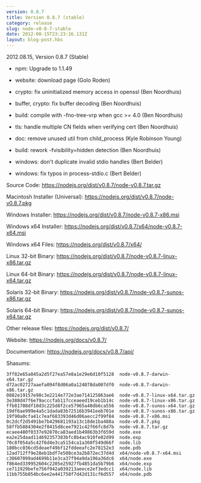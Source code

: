 ```yaml
---
version: 0.8.7
title: Version 0.8.7 (stable)
category: release
slug: node-v0-8-7-stable
date: 2012-08-15T23:23:16.131Z
layout: blog-post.hbs
---
```


2012.08.15, Version 0.8.7 (Stable)

- npm: Upgrade to 1.1.49

- website: download page (Golo Roden)

- crypto: fix uninitialized memory access in openssl (Ben Noordhuis)

- buffer, crypto: fix buffer decoding (Ben Noordhuis)

- build: compile with -fno-tree-vrp when gcc >= 4.0 (Ben Noordhuis)

- tls: handle multiple CN fields when verifying cert (Ben Noordhuis)

- doc: remove unused util from child_process (Kyle Robinson Young)

- build: rework -fvisibility=hidden detection (Ben Noordhuis)

- windows: don't duplicate invalid stdio handles (Bert Belder)

- windows: fix typos in process-stdio.c (Bert Belder)

Source Code: https://nodejs.org/dist/v0.8.7/node-v0.8.7.tar.gz

Macintosh Installer (Universal): https://nodejs.org/dist/v0.8.7/node-v0.8.7.pkg

Windows Installer: https://nodejs.org/dist/v0.8.7/node-v0.8.7-x86.msi

Windows x64 Installer: https://nodejs.org/dist/v0.8.7/x64/node-v0.8.7-x64.msi

Windows x64 Files: https://nodejs.org/dist/v0.8.7/x64/

Linux 32-bit Binary: https://nodejs.org/dist/v0.8.7/node-v0.8.7-linux-x86.tar.gz

Linux 64-bit Binary: https://nodejs.org/dist/v0.8.7/node-v0.8.7-linux-x64.tar.gz

Solaris 32-bit Binary: https://nodejs.org/dist/v0.8.7/node-v0.8.7-sunos-x86.tar.gz

Solaris 64-bit Binary: https://nodejs.org/dist/v0.8.7/node-v0.8.7-sunos-x64.tar.gz

Other release files: https://nodejs.org/dist/v0.8.7/

Website: https://nodejs.org/docs/v0.8.7/

Documentation: https://nodejs.org/docs/v0.8.7/api/

Shasums:

```
3ff82e65a845a2d5f27ea57e8a1e29e6d10f5128  node-v0.8.7-darwin-x64.tar.gz
d72ac02727aaefa094f8d06a0a124078da007df0  node-v0.8.7-darwin-x86.tar.gz
0882e19157e98c3e2214e772e3ae714125863ae6  node-v0.8.7-linux-x64.tar.gz
3e388d47f6e79acccfab117cceaeed19ceb1b14c  node-v0.8.7-linux-x86.tar.gz
ffb81708df10d3c225d8f2ce57965a40db6ca556  node-v0.8.7-sunos-x64.tar.gz
19df6ae999e4a5c1dada83b72516b3941eeb701e  node-v0.8.7-sunos-x86.tar.gz
19f90a0cfa41c7eaf683393d46d06aecc2f99f84  node-v0.8.7-x86.msi
0c2dcf2d5491be7b429681193a13c18de1ba488a  node-v0.8.7.pkg
58ffb5884304e2f8415d8cee7921c42f66fc8d7b  node-v0.8.7.tar.gz
ecaee480f0337e92870ca83aed1b49863b3f659d  node.exe
ea2e25daad114692357383bfc8b4ac910fe02d99  node.exp
70c8f054a5c42f6d4e3ca5154ca1a360f549d66f  node.lib
180bcc036cd5deaef49bf12fddeeafc2e78152e3  node.pdb
12ad712ff9e28eb1bdf7e508ce3a2b872ec37d4d  x64/node-v0.8.7-x64.msi
c30607099ad4699b11e3ca37f94a9da196a36dc6  x64/node.exe
f864ed339952604c2205e25927fb4851da5b79b6  x64/node.exp
ce711929befe756f942a039213aeece2ef3edcc1  x64/node.lib
11bb755b054bc6ee2e441758f7d42d131cf6d557  x64/node.pdb
```
